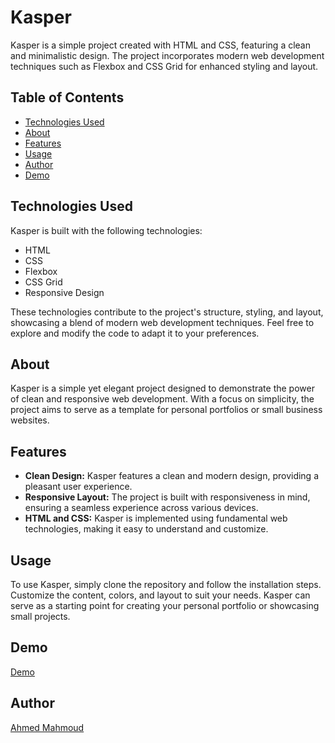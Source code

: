 # Kasper

Kasper is a simple project created with HTML and CSS, featuring a clean and minimalistic design. The project incorporates modern web development techniques such as Flexbox and CSS Grid for enhanced styling and layout.

## Table of Contents

- [Technologies Used](#technologies-used)
- [About](#about)
- [Features](#features)
- [Usage](#usage)
- [Author](#Author)
- [Demo](#Demo)


## Technologies Used

Kasper is built with the following technologies:

- HTML
- CSS
- Flexbox
- CSS Grid
- Responsive Design

These technologies contribute to the project's structure, styling, and layout, showcasing a blend of modern web development techniques. Feel free to explore and modify the code to adapt it to your preferences.



## About
Kasper is a simple yet elegant project designed to demonstrate the power of clean and responsive web development. With a focus on simplicity, the project aims to serve as a template for personal portfolios or small business websites.

## Features

- **Clean Design:** Kasper features a clean and modern design, providing a pleasant user experience.
- **Responsive Layout:** The project is built with responsiveness in mind, ensuring a seamless experience across various devices.
- **HTML and CSS:** Kasper is implemented using fundamental web technologies, making it easy to understand and customize.

## Usage

To use Kasper, simply clone the repository and follow the installation steps. Customize the content, colors, and layout to suit your needs. Kasper can serve as a starting point for creating your personal portfolio or showcasing small projects.

  ## Demo
[Demo](https://ahmedmahmoudmmd.github.io/Html-CSS-Template-Two/)

  ## Author

[Ahmed Mahmoud](https://www.linkedin.com/in/ahmedmahmoud-mmd-profile)



